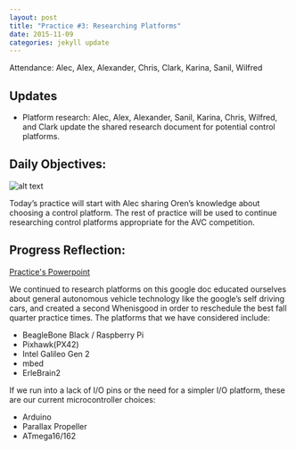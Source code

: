 ```yaml
---
layout: post
title: "Practice #3: Researching Platforms"
date: 2015-11-09
categories: jekyll update
---
```


Attendance: Alec, Alex, Alexander, Chris, Clark, Karina, Sanil, Wilfred

## Updates
* Platform research: Alec, Alex, Alexander, Sanil, Karina, Chris, Wilfred, and
  Clark update the shared research document for potential control platforms.

## Daily Objectives:

![alt
text](http://i.imgur.com/XZNzd0t.png
"Logo Title Text 1")


Today’s practice will start with Alec sharing Oren’s knowledge about choosing a
control platform. The rest of practice will be used to continue researching
control platforms appropriate for the AVC competition.
   
## Progress Reflection:

[Practice's
Powerpoint](https://docs.google.com/presentation/d/1Vd7GRl5eWh0uci9uSAD_STtZdWhhNBF9mCnDkbRHZ8M/edit?usp=sharing)

We continued to research platforms on this google doc educated ourselves about
general autonomous vehicle technology like the google’s self driving cars, and
created a second Whenisgood in order to reschedule the best fall quarter
practice times. The platforms that we have considered include:

* BeagleBone Black / Raspberry Pi
* Pixhawk(PX42)
* Intel Galileo Gen 2
* mbed
* ErleBrain2

If we run into a lack of I/O pins or the need for a simpler I/O platform, these
are our current microcontroller choices:

* Arduino
* Parallax Propeller
* ATmega16/162
